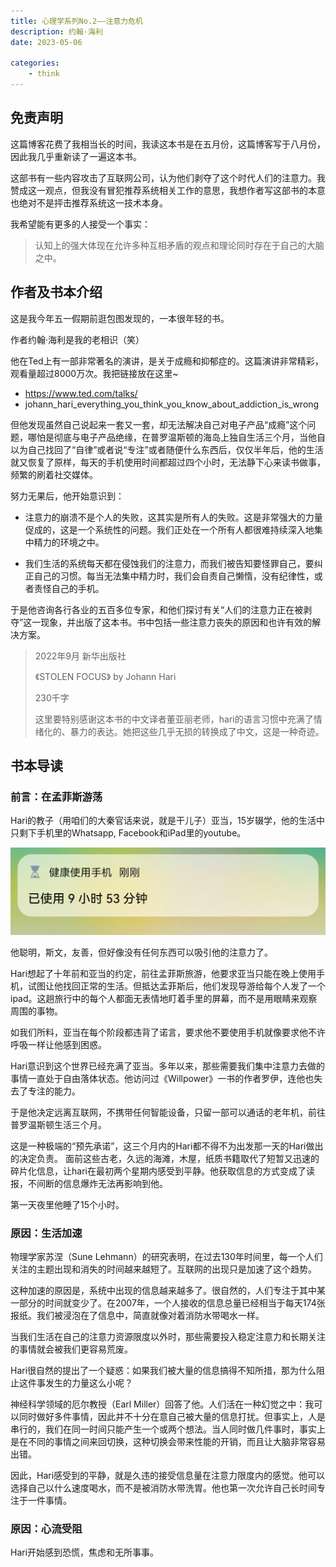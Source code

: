 ```yaml
---
title: 心理学系列No.2——注意力危机
description: 约翰·海利
date: 2023-05-06

categories:
    - think
---
```

## 免责声明
这篇博客花费了我相当长的时间，我读这本书是在五月份，这篇博客写于八月份，因此我几乎重新读了一遍这本书。

这部书有一些内容攻击了互联网公司，认为他们剥夺了这个时代人们的注意力。我赞成这一观点，但我没有冒犯推荐系统相关工作的意思，我想作者写这部书的本意也绝对不是抨击推荐系统这一技术本身。

我希望能有更多的人接受一个事实：
> 认知上的强大体现在允许多种互相矛盾的观点和理论同时存在于自己的大脑之中。
## 作者及书本介绍

这是我今年五一假期前逛包图发现的，一本很年轻的书。

作者约翰·海利是我的老相识（笑）

他在Ted上有一部非常著名的演讲，是关于成瘾和抑郁症的。这篇演讲非常精彩，观看量超过8000万次。我把链接放在这里~
* https://www.ted.com/talks/
* johann_hari_everything_you_think_you_know_about_addiction_is_wrong

但他发现虽然自己说起来一套又一套，却无法解决自己对电子产品“成瘾”这个问题，哪怕是彻底与电子产品绝缘，在普罗温斯顿的海岛上独自生活三个月，当他自以为自己找回了“自律”或者说“专注”或者随便什么东西后，仅仅半年后，他的生活就又恢复了原样，每天的手机使用时间都超过四个小时，无法静下心来读书做事，频繁的刷着社交媒体。

努力无果后，他开始意识到：
* 注意力的崩溃不是个人的失败，这其实是所有人的失败。这是非常强大的力量促成的，这是一个系统性的问题。我们正处在一个所有人都很难持续深入地集中精力的环境之中。

* 我们生活的系统每天都在侵蚀我们的注意力，而我们被告知要怪罪自己，要纠正自己的习惯。每当无法集中精力时，我们会自责自己懒惰，没有纪律性，或者责怪自己的手机。

于是他咨询各行各业的五百多位专家，和他们探讨有关“人们的注意力正在被剥夺”这一现象，并出版了这本书。书中包括一些注意力丧失的原因和也许有效的解决方案。

>2022年9月 新华出版社
>
> 《STOLEN FOCUS》  by Johann Hari
>
> 230千字
>
> 这里要特别感谢这本书的中文译者董亚丽老师，hari的语言习惯中充满了情绪化的、暴力的表达。她把这些几乎无损的转换成了中文，这是一种奇迹。
>
## 书本导读

### 前言：在孟菲斯游荡

Hari的教子（用咱们的大秦官话来说，就是干儿子）亚当，15岁辍学，他的生活中只剩下手机里的Whatsapp, Facebook和iPad里的youtube。

![just like this](57146096ee18597ecda6020d25b6b27.jpg)

他聪明，斯文，友善，但好像没有任何东西可以吸引他的注意力了。

Hari想起了十年前和亚当的约定，前往孟菲斯旅游，他要求亚当只能在晚上使用手机，试图让他找回正常的生活。但抵达孟菲斯后，他们发现导游给每个人发了一个ipad。这趟旅行中的每个人都面无表情地盯着手里的屏幕，而不是用眼睛来观察周围的事物。

如我们所料，亚当在每个阶段都违背了诺言，要求他不要使用手机就像要求他不许呼吸一样让他感到困惑。

Hari意识到这个世界已经充满了亚当。多年以来，那些需要我们集中注意力去做的事情一直处于自由落体状态。他访问过《Willpower》一书的作者罗伊，连他也失去了专注的能力。

于是他决定远离互联网，不携带任何智能设备，只留一部可以通话的老年机，前往普罗温斯顿生活三个月。

这是一种极端的“预先承诺”，这三个月内的Hari都不得不为出发那一天的Hari做出的决定负责。
面前这些古老，久远的海滩，木屋，纸质书籍取代了短暂又迅速的碎片化信息，让hari在最初两个星期内感受到平静。他获取信息的方式变成了读报，不间断的信息爆炸无法再影响到他。

第一天夜里他睡了15个小时。

### 原因：生活加速
物理学家苏涅（Sune Lehmann）的研究表明，在过去130年时间里，每一个人们关注的主题出现和消失的时间越来越短了。互联网的出现只是加速了这个趋势。

这种加速的原因是，系统中出现的信息越来越多了。很自然的，人们专注于其中某一部分的时间就变少了。在2007年，一个人接收的信息总量已经相当于每天174张报纸。我们被浸泡在了信息中，简直就像对着消防水带喝水一样。

当我们生活在自己的注意力资源限度以外时，那些需要投入稳定注意力和长期关注的事情就会被我们更容易荒废。


Hari很自然的提出了一个疑惑：如果我们被大量的信息搞得不知所措，那为什么阻止这件事发生的力量这么小呢？

神经科学领域的厄尔教授（Earl Miller）回答了他。人们活在一种幻觉之中：我可以同时做好多件事情，因此并不十分在意自己被大量的信息打扰。但事实上，人是串行的，我们在同一时间只能产生一个或两个想法。当人同时做几件事时，事实上是在不同的事情之间来回切换，这种切换会带来性能的开销，而且让大脑非常容易出错。

因此，Hari感受到的平静，就是久违的接受信息量在注意力限度内的感觉。他可以选择自己以什么速度喝水，而不是被消防水带洗胃。他也第一次允许自己长时间专注于一件事情。

### 原因：心流受阻
Hari开始感到恐慌，焦虑和无所事事。
